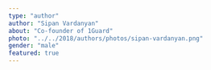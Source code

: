 ```yaml
---
type: "author"
author: "Sipan Vardanyan"
about: "Co-founder of 1Guard"
photo: "../../2018/authors/photos/sipan-vardanyan.png"
gender: "male"
featured: true
---
```

